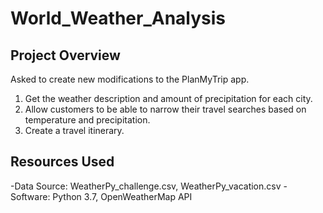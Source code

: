 # World_Weather_Analysis

## Project Overview
Asked to create new modifications to the PlanMyTrip app.

1. Get the weather description and amount of precipitation for each city.
2. Allow customers to be able to narrow their travel searches based on temperature and precipitation.
3. Create a travel itinerary.

## Resources Used
-Data Source: WeatherPy_challenge.csv, WeatherPy_vacation.csv
-Software: Python 3.7, OpenWeatherMap API

